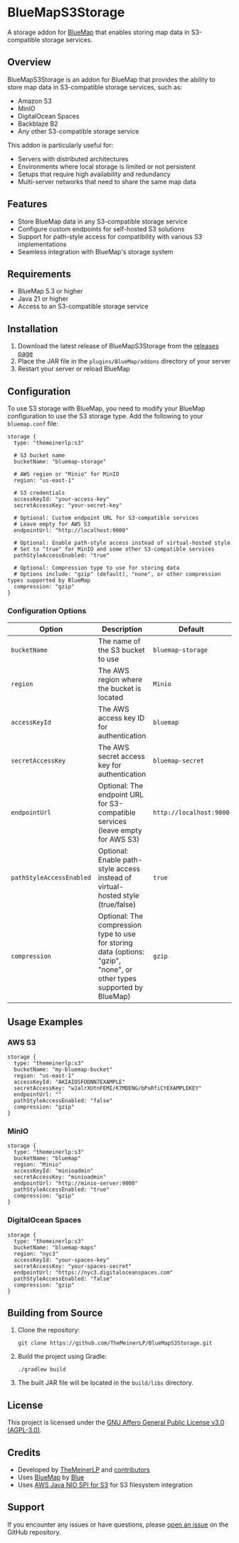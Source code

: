 # BlueMapS3Storage

A storage addon for [BlueMap](https://github.com/BlueMap-Minecraft/BlueMap) that enables storing map data in S3-compatible storage services.

## Overview

BlueMapS3Storage is an addon for BlueMap that provides the ability to store map data in S3-compatible storage services, such as:

- Amazon S3
- MinIO
- DigitalOcean Spaces
- Backblaze B2
- Any other S3-compatible storage service

This addon is particularly useful for:
- Servers with distributed architectures
- Environments where local storage is limited or not persistent
- Setups that require high availability and redundancy
- Multi-server networks that need to share the same map data

## Features

- Store BlueMap data in any S3-compatible storage service
- Configure custom endpoints for self-hosted S3 solutions
- Support for path-style access for compatibility with various S3 implementations
- Seamless integration with BlueMap's storage system

## Requirements

- BlueMap 5.3 or higher
- Java 21 or higher
- Access to an S3-compatible storage service

## Installation

1. Download the latest release of BlueMapS3Storage from the [releases page](https://github.com/TheMeinerLP/BlueMapS3Storage/releases)
2. Place the JAR file in the `plugins/BlueMap/addons` directory of your server
3. Restart your server or reload BlueMap

## Configuration

To use S3 storage with BlueMap, you need to modify your BlueMap configuration to use the S3 storage type. Add the following to your `bluemap.conf` file:

```hocon
storage {
  type: "themeinerlp:s3"
  
  # S3 bucket name
  bucketName: "bluemap-storage"
  
  # AWS region or "Minio" for MinIO
  region: "us-east-1"
  
  # S3 credentials
  accessKeyId: "your-access-key"
  secretAccessKey: "your-secret-key"
  
  # Optional: Custom endpoint URL for S3-compatible services
  # Leave empty for AWS S3
  endpointUrl: "http://localhost:9000"
  
  # Optional: Enable path-style access instead of virtual-hosted style
  # Set to "true" for MinIO and some other S3-compatible services
  pathStyleAccessEnabled: "true"
  
  # Optional: Compression type to use for storing data
  # Options include: "gzip" (default), "none", or other compression types supported by BlueMap
  compression: "gzip"
}
```

### Configuration Options

| Option | Description | Default |
|--------|-------------|---------|
| `bucketName` | The name of the S3 bucket to use | `bluemap-storage` |
| `region` | The AWS region where the bucket is located | `Minio` |
| `accessKeyId` | The AWS access key ID for authentication | `bluemap` |
| `secretAccessKey` | The AWS secret access key for authentication | `bluemap-secret` |
| `endpointUrl` | Optional: The endpoint URL for S3-compatible services (leave empty for AWS S3) | `http://localhost:9000` |
| `pathStyleAccessEnabled` | Optional: Enable path-style access instead of virtual-hosted style (true/false) | `true` |
| `compression` | Optional: The compression type to use for storing data (options: "gzip", "none", or other types supported by BlueMap) | `gzip` |

## Usage Examples

### AWS S3

```hocon
storage {
  type: "themeinerlp:s3"
  bucketName: "my-bluemap-bucket"
  region: "us-east-1"
  accessKeyId: "AKIAIOSFODNN7EXAMPLE"
  secretAccessKey: "wJalrXUtnFEMI/K7MDENG/bPxRfiCYEXAMPLEKEY"
  endpointUrl: ""
  pathStyleAccessEnabled: "false"
  compression: "gzip"
}
```

### MinIO

```hocon
storage {
  type: "themeinerlp:s3"
  bucketName: "bluemap"
  region: "Minio"
  accessKeyId: "minioadmin"
  secretAccessKey: "minioadmin"
  endpointUrl: "http://minio-server:9000"
  pathStyleAccessEnabled: "true"
  compression: "gzip"
}
```

### DigitalOcean Spaces

```hocon
storage {
  type: "themeinerlp:s3"
  bucketName: "bluemap-maps"
  region: "nyc3"
  accessKeyId: "your-spaces-key"
  secretAccessKey: "your-spaces-secret"
  endpointUrl: "https://nyc3.digitaloceanspaces.com"
  pathStyleAccessEnabled: "false"
  compression: "gzip"
}
```

## Building from Source

1. Clone the repository:
   ```
   git clone https://github.com/TheMeinerLP/BlueMapS3Storage.git
   ```

2. Build the project using Gradle:
   ```
   ./gradlew build
   ```

3. The built JAR file will be located in the `build/libs` directory.

## License

This project is licensed under the [GNU Affero General Public License v3.0 (AGPL-3.0)](LICENSE).

## Credits

- Developed by [TheMeinerLP](https://github.com/TheMeinerLP) and [contributors](https://github.com/TheMeinerLP/BlueMapS3Storage/graphs/contributors)
- Uses [BlueMap](https://github.com/BlueMap-Minecraft/BlueMap) by [Blue](https://github.com/TBlueF)
- Uses [AWS Java NIO SPI for S3](https://github.com/awslabs/aws-java-nio-spi-for-s3) for S3 filesystem integration

## Support

If you encounter any issues or have questions, please [open an issue](https://github.com/TheMeinerLP/BlueMapS3Storage/issues) on the GitHub repository.